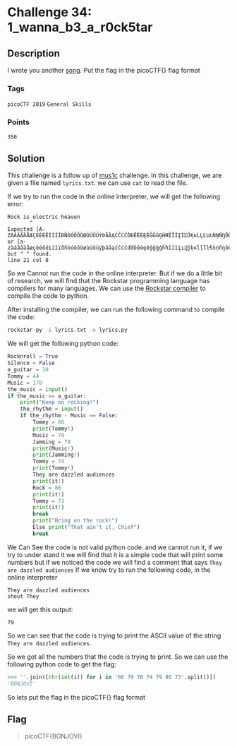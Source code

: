 # Challenge 34: 1_wanna_b3_a_r0ck5tar

## Description

I wrote you another [song](https://jupiter.challenges.picoctf.org/static/b99c57e4274172bf3c93534b6d59632d/lyrics.txt). Put the flag in the picoCTF{} flag format

### Tags

`picoCTF 2019` `General Skills`

### Points

`350`

## Solution

This challenge is a follow up of [mus1c](./mus1c.md) challenge. In this challenge, we are given a file named `lyrics.txt`. we can use `cat` to read the file.

If we try to run the code in the online interpreter, we will get the following error:

```text
Rock is electric heaven
       ^
Expected [A-ZÀÁÂÃÄÅÆÇÈÉÊËÌÍÎÏÐÑÒÓÔÕÖØÙÚÛÜÝÞĀĂĄĆĈĊČĎĐĒĔĖĘĚĜĞĠĢĤĦĨĪĬĮİĲĴĶĸĹĻĽĿŁŃŅŇŊŌŎŐŒŔŖŘŚŜŞŠŢŤŦŨŪŬŮŰŲŴŶŸŹŻŽ] or [a-zàáâãäåæçèéêëìíîïðñòóôõöøùúûüýþāăąćĉċčďđēĕėęěĝğġģĥħĩīĭįıĳĵķĸĺļľŀłńņňŋōŏőœŕŗřśŝşšţťŧũūŭůűųŵŷÿźżžŉß] but " " found.
line 21 col 8
```

So we Cannot run the code in the online interpreter. But if we do a little bit of research, we will find that the Rockstar programming language has compilers for many languages. We can use the [Rockstar compiler](https://github.com/yyyyyyyan/rockstar-py) to compile the code to python.

After installing the compiler, we can run the following command to compile the code:

```bash
rockstar-py -i lyrics.txt -o lyrics.py
```

We will get the following python code:

```python
Rocknroll = True
Silence = False
a_guitar = 10
Tommy = 44
Music = 170
the_music = input()
if the_music == a_guitar:
    print("Keep on rocking!")
    the_rhythm = input()
    if the_rhythm - Music == False:
        Tommy = 66
        print(Tommy!)
        Music = 79
        Jamming = 78
        print(Music!)
        print(Jamming!)
        Tommy = 74
        print(Tommy!)
        They are dazzled audiences
        print(it!)
        Rock = 86
        print(it!)
        Tommy = 73
        print(it!)
        break
        print("Bring on the rock!")
        Else print("That ain't it, Chief")
        break
```

We Can See the code is not valid python code. and we cannot run it, if we try to under stand it we will find that it is a simple code that will print some numbers but if we noticed the code we will find a comment that says `They are dazzled audiences` If we know try to run the following code, in the online interpreter

```text
They are dazzled audiences
shout They
```

we will get this output:

```text
79
```

So we can see that the code is trying to print the ASCII value of the string `They are dazzled audiences`.

So we got all the numbers that the code is trying to print. So we can use the following python code to get the flag:

```python
>>> ''.join([chr(int(i)) for i in '66 79 78 74 79 86 73'.split()])
'BONJOVI'
```

So lets put the flag in the picoCTF{} flag format

## Flag

> picoCTF{BONJOVI}
